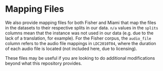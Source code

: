 # Mapping Files
We also provide mapping files for both Fisher and Miami that map the files in the datasets to their respective splits in our data. `n/a` values in the `splits` columns mean that the instance was not used in our data (e.g. due to the lack of a translation, for example). For the Fisher corpus, the `audio_file` column refers to the audio file mappings in `LDC2010T04`, where the duration of each audio file is located (not included here, due to licensing).

These files may be useful if you are looking to do additional modifications beyond what this repository provides.